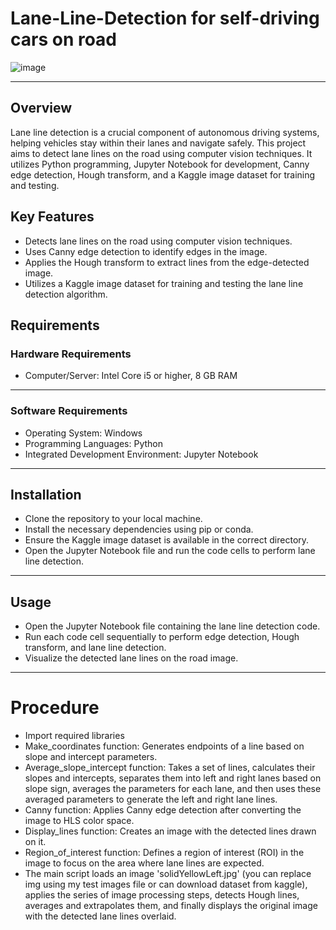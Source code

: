 # Lane-Line-Detection for self-driving cars on road
![image](https://github.com/VinodhiniD-04/Lane-Line-Detection/assets/135093669/d472f256-ef0d-4e3b-9bcc-6f664800abec)


__________________________________________________________
## Overview
Lane line detection is a crucial component of autonomous driving systems, helping vehicles stay within their lanes and navigate safely. This project aims to detect lane lines on the road using computer vision techniques. It utilizes Python programming, Jupyter Notebook for development, Canny edge detection, Hough transform, and a Kaggle image dataset for training and testing.

## Key Features
* Detects lane lines on the road using computer vision techniques.
* Uses Canny edge detection to identify edges in the image.
* Applies the Hough transform to extract lines from the edge-detected image.
* Utilizes a Kaggle image dataset for training and testing the lane line detection algorithm.

## Requirements

### Hardware Requirements
* Computer/Server: Intel Core i5 or higher, 8 GB RAM

_________________________________________________________________________________________

### Software Requirements
* Operating System: Windows
* Programming Languages: Python
* Integrated Development Environment: Jupyter Notebook

_______________________________________________________________________________________________
  
## Installation
* Clone the repository to your local machine.
* Install the necessary dependencies using pip or conda.
* Ensure the Kaggle image dataset is available in the correct directory.
* Open the Jupyter Notebook file and run the code cells to perform lane line detection.

_________________________________________________________________________________________________
  
## Usage
* Open the Jupyter Notebook file containing the lane line detection code.
* Run each code cell sequentially to perform edge detection, Hough transform, and lane line detection.
* Visualize the detected lane lines on the road image.

_______________________________________________________________________________________________________
# Procedure
* Import required libraries
* Make_coordinates function: Generates endpoints of a line based on slope and intercept parameters.
* Average_slope_intercept function: Takes a set of lines, calculates their slopes and intercepts, separates them into left and right lanes based on slope sign, averages the parameters for each lane, and then uses these averaged parameters to generate the left and right lane lines.
* Canny function: Applies Canny edge detection after converting the image to HLS color space.
* Display_lines function: Creates an image with the detected lines drawn on it.
* Region_of_interest function: Defines a region of interest (ROI) in the image to focus on the area where lane lines are expected.
* The main script loads an image 'solidYellowLeft.jpg' (you can replace img using my test images file or can download dataset from kaggle), applies the series of image processing steps, detects Hough lines, averages and extrapolates them, and finally displays the original image with the detected lane lines overlaid.
